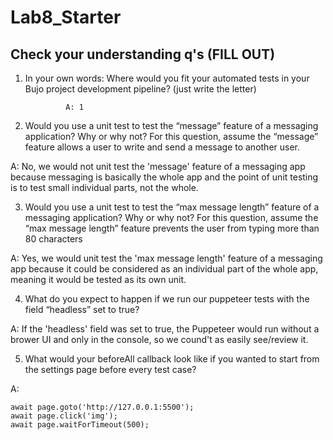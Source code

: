# Lab8_Starter

## Check your understanding q's (FILL OUT)
1. In your own words: Where would you fit your automated tests in your Bujo project development pipeline? (just write the letter) 

                A: 1

2. Would you use a unit test to test the “message” feature of a messaging application? Why or why not? For this question, assume the “message” feature allows a user to write and send a message to another user.

  A: No, we would not unit test the 'message' feature of a messaging app because messaging is basically the whole app and the point of unit testing is to test small individual parts, not the whole.

3. Would you use a unit test to test the “max message length” feature of a messaging application? Why or why not? For this question, assume the “max message length” feature prevents the user from typing more than 80 characters

  A: Yes, we would unit test the 'max message length' feature of a messaging app because it could be considered as an individual part of the whole app, meaning it would be tested as its own unit.

4. What do you expect to happen if we run our puppeteer tests with the field “headless” set to true?

  A: If the 'headless' field was set to true, the Puppeteer would run without a brower UI and only in the console, so we cound't as easily see/review it. 

5. What would your beforeAll callback look like if you wanted to start from the settings page before every test case?

  A:
  
    await page.goto('http://127.0.0.1:5500');
    await page.click('img');
    await page.waitForTimeout(500);
